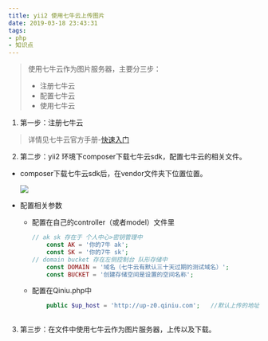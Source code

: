 ```yaml
---
title: yii2 使用七牛云上传图片
date: 2019-03-18 23:43:31
tags: 
- php
- 知识点
---
```


> 使用七牛云作为图片服务器，主要分三步：
>
> - 注册七牛云
> - 配置七牛云
> - 使用七牛云
>
> <!--more-->

1. 第一步：注册七牛云

> 详情见七牛云官方手册-[快速入门](https://developer.qiniu.com/kodo/manual/1233/console-quickstart )

2. 第二步：yii2 环境下composer下载七牛云sdk，配置七牛云的相关文件。



- composer下载七牛云sdk后，在vendor文件夹下位置位置。

  ![](https://i.loli.net/2019/03/19/5c8fc1462f553.png)

- 配置相关参数

  - 配置在自己的controller（或者model）文件里

    ```php
    // ak sk 存在于 个人中心>密钥管理中
        const AK = '你的7牛 ak';
        const SK = '你的7牛 sk';
    // domain bucket 存在左侧控制台 队形存储中
        const DOMAIN = '域名（七牛云有默认三十天过期的测试域名）';
        const BUCKET = '创建存储空间是设置的空间名称';    
    ```

  - 配置在Qiniu.php中

    ``` php
        public $up_host = 'http://up-z0.qiniu.com';   //默认上传的地址
        
    ```

    > 







3. 第三步：在文件中使用七牛云作为图片服务器，上传以及下载。